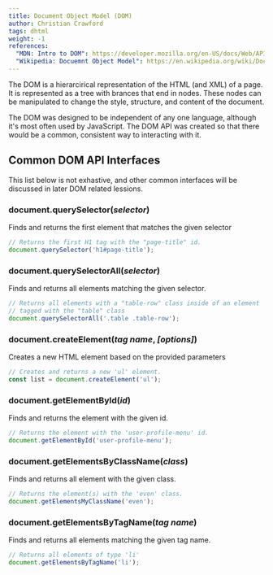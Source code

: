 ```yaml
---
title: Document Object Model (DOM)
author: Christian Crawford
tags: dhtml
weight: -1
references:
  "MDN: Intro to DOM": https://developer.mozilla.org/en-US/docs/Web/API/Document_Object_Model/Introduction
  "Wikipedia: Docuemnt Object Model": https://en.wikipedia.org/wiki/Document_Object_Model
---
```


The DOM is a hierarcirical representation of the HTML (and XML) of a page. It is represented as a tree with brances that end in nodes. These nodes can be manipulated to change the style, structure, and content of the document.

The DOM was designed to be independent of any one language, although it's most often used by JavaScript. The DOM API was created so that there would be a common, consistent way to interacting with it.

## Common DOM API Interfaces
This list below is not exhastive, and other common interfaces will be discussed in later DOM related lessions.
  ### document.querySelector(*selector*)
  Finds and returns the first element that matches the given selector
  ```javascript
  // Returns the first H1 tag with the "page-title" id.
  document.querySelector('h1#page-title');
  ```
### document.querySelectorAll(*selector*)
  Finds and returns all elements matching the given selector.
  ```javascript
  // Returns all elements with a "table-row" class inside of an element 
  // tagged with the "table" class 
  document.querySelectorAll('.table .table-row');
  ```
### document.createElement(*tag name*, *[options]*)
  Creates a new HTML element based on the provided parameters
  ```javascript
  // Creates and returns a new 'ul' element.
  const list = document.createElement('ul');
  ```
### document.getElementById(*id*)
  Finds and returns the element with the given id.
  ```javascript
  // Returns the element with the 'user-profile-menu' id.
  document.getElementById('user-profile-menu');
  ```
### document.getElementsByClassName(*class*)
  Finds and returns all element with the given class.
  ```javascript
  // Returns the element(s) with the 'even' class.
  document.getElementsMyClassName('even');
  ```
### document.getElementsByTagName(*tag name*)
  Finds and returns all elements matching the given tag name.
  ```javascript
  // Returns all elements of type 'li'
  document.getElementsByTagName('li');
  ```